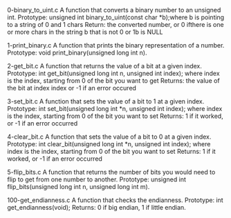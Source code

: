 0-binary_to_uint.c
A function that converts a binary number to an unsigned int. 
Prototype: unsigned int binary_to_uint(const char *b);where b is pointing to a string of 0 and 1 chars
Return: the converted number, or 0 ifthere is one or more chars in the string b that is not 0 or 1b is NULL

1-print_binary.c
A function that prints the binary representation of a number.
Prototype: void print_binary(unsigned long int n).

2-get_bit.c
A function that returns the value of a bit at a given index.
Prototype: int get_bit(unsigned long int n, unsigned int index);
where index is the index, starting from 0 of the bit you want to get
Returns: the value of the bit at index index or -1 if an error occured

3-set_bit.c
A function that sets the value of a bit to 1 at a given index.
Prototype: int set_bit(unsigned long int *n, unsigned int index);
where index is the index, starting from 0 of the bit you want to set
Returns: 1 if it worked, or -1 if an error occurred

4-clear_bit.c
A function that sets the value of a bit to 0 at a given index.
Prototype: int clear_bit(unsigned long int *n, unsigned int index);
where index is the index, starting from 0 of the bit you want to set
Returns: 1 if it worked, or -1 if an error occurred

5-flip_bits.c
A function that returns the number of bits you would need to flip to get from one number to another.
Prototype: unsigned int flip_bits(unsigned long int n, unsigned long int m).

100-get_endianness.c
A function that checks the endianness.
Prototype: int get_endianness(void);
Returns: 0 if big endian, 1 if little endian.






